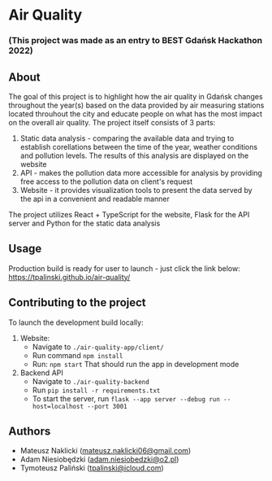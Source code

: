 # Air Quality
### (This project was made as an entry to BEST Gdańsk Hackathon 2022)

## About
The goal of this project is to highlight how the air quality in Gdańsk changes throughout the year(s) based on the data provided by air measuring stations located throuhout the city and educate people on what has the most impact on the overall air quality.
The project itself consists of 3 parts:
  1. Static data analysis - comparing the available data and trying to establish corellations between the time of the year, weather conditions and pollution levels.
    The results of this analysis are displayed on the website
  2. API - makes the pollution data more accessible for analysis by providing free access to the pollution data on client's request
  3. Website - it provides visualization tools to present the data served by the api in a convenient and readable manner  
  
  <!-- End list -->
  
The project utilizes React + TypeScript for the website, Flask for the API server and Python for the static data analysis

## Usage
Production build is ready for user to launch - just click the link below:
https://tpalinski.github.io/air-quality/

## Contributing to the project
To launch the development build locally:
  1. Website:
      * Navigate to `./air-quality-app/client/`
      * Run command `npm install`
      * Run: `npm start`
  That should run the app in development mode
  2. Backend API
      * Navigate to `./air-quality-backend`
      * Run `pip install -r requirements.txt`
      * To start the server, run `flask --app server --debug run --host=localhost --port 3001`

## Authors
* Mateusz Naklicki (mateusz.naklicki06@gmail.com)
* Adam Niesiobędzki (adam.niesiobedzki@o2.pl)
* Tymoteusz Paliński (tpalinski@icloud.com)

